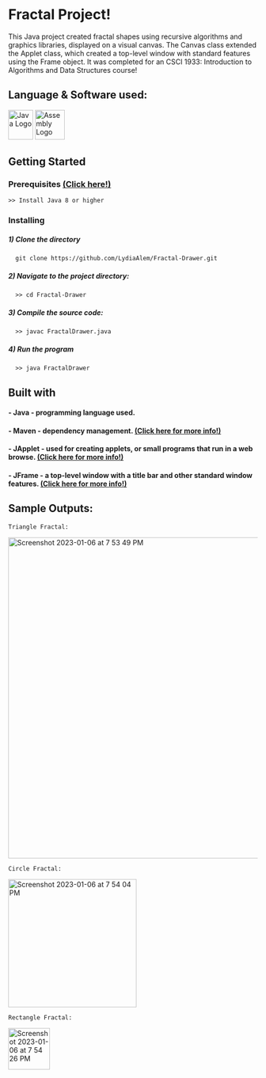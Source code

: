 # Fractal Project!
        
This Java project created fractal shapes using recursive algorithms and graphics libraries, displayed on a visual canvas. The Canvas class extended the Applet class, which created a top-level window with standard features using the Frame object. It was completed for an CSCI 1933: Introduction to Algorithms and Data Structures course!

## Language & Software used:

<img src="https://github.com/LydiaAlem/Fractal-Drawer/assets/107647071/dc301497-f0c2-4c30-851d-6421b30ff04f" alt="Java Logo" width="50" height="60">

<img src="https://github.com/LydiaAlem/Assembly-LCD-Clock/assets/107647071/06ac4f62-e026-45bc-8292-adb29cfd6c59" alt="Assembly Logo" width="60" height="60"> 

## Getting Started
                
### Prerequisites [(Click here!)](https://code.visualstudio.com/docs/java/java-tutorial)
    >> Install Java 8 or higher
        
### Installing
##### 1) Clone the directory
      git clone https://github.com/LydiaAlem/Fractal-Drawer.git
           
         
##### 2) Navigate to the project directory:
      >> cd Fractal-Drawer
        
##### 3) Compile the source code:
      >> javac FractalDrawer.java
                
##### 4) Run the program
      >> java FractalDrawer
        
        
## Built with

#### - Java - programming language used. 
#### - Maven - dependency management. [(Click here for more info!)](https://spring.io/guides/gs/maven/)
#### - JApplet - used for creating applets, or small programs that run in a web browse. [(Click here for more info!)](https://docs.oracle.com/en/java/javase/11/docs/api/java.desktop/javax/swing/JApplet.html)
#### - JFrame - a top-level window with a title bar and other standard window features.  [(Click here for more info!)](https://docs.oracle.com/javase/7/docs/api/javax/swing/JFrame.html)

        

## Sample Outputs:

    Triangle Fractal:
<img width="649" alt="Screenshot 2023-01-06 at 7 53 49 PM" src="https://user-images.githubusercontent.com/107647071/211126172-ecd304f7-a10b-4ccf-acc8-eae4bacd27dc.png">



    Circle Fractal:
<img width="259" alt="Screenshot 2023-01-06 at 7 54 04 PM" src="https://user-images.githubusercontent.com/107647071/211126185-1dca88d3-d0b0-466d-8b3a-214ec673b603.png">



    Rectangle Fractal:
<img width="84" alt="Screenshot 2023-01-06 at 7 54 26 PM" src="https://user-images.githubusercontent.com/107647071/211126196-147e310b-549e-42bf-b00e-47f61f837df7.png">
